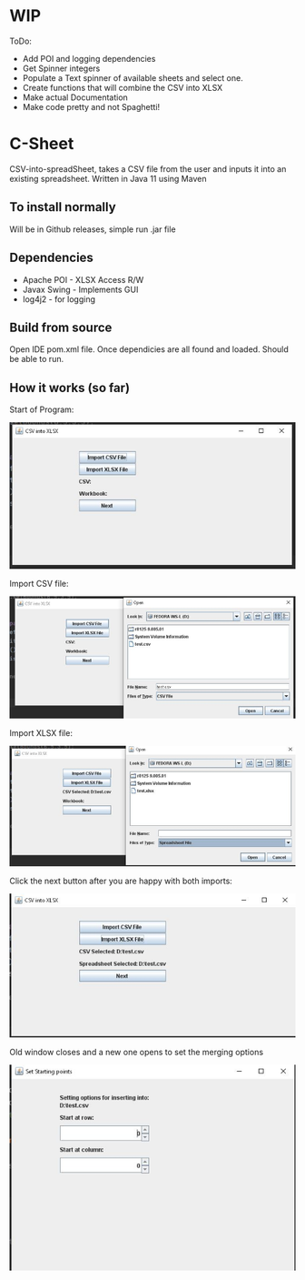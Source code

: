 # WIP

ToDo:

* Add POI and logging dependencies
* Get Spinner integers
* Populate a Text spinner of available sheets and select one.
* Create functions that will combine the CSV into XLSX 
* Make actual Documentation
* Make code pretty and not Spaghetti!


# C-Sheet
CSV-into-spreadSheet, takes a CSV file from the user and inputs it into an existing spreadsheet. Written in Java 11 using Maven

## To install normally

Will be in Github releases, simple run .jar file

## Dependencies

* Apache POI - XLSX Access R/W
* Javax Swing - Implements GUI
* log4j2 - for logging


## Build from source

Open IDE pom.xml file. Once dependicies are all found and loaded. Should be able to run.


## How it works (so far)


Start of Program: 

![](https://github.com/bnorthern42/C-Sheet/blob/main/images/FirstOpen.JPG?raw=true)

Import CSV file:

![](https://github.com/bnorthern42/C-Sheet/blob/main/images/FileOpen_CSV.JPG?raw=true)

Import XLSX file:

![](https://github.com/bnorthern42/C-Sheet/blob/main/images/FileOpen_XLSX.JPG?raw=true)

Click the next button after you are happy with both imports:

![](https://github.com/bnorthern42/C-Sheet/blob/main/images/click_next_main.JPG?raw=true)

Old window closes and a new one opens to set the merging options

![](https://github.com/bnorthern42/C-Sheet/blob/main/images/starting_points_gui.JPG?raw=true)


